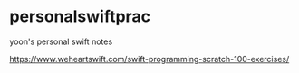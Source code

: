 # personalswiftprac
yoon's personal swift notes

https://www.weheartswift.com/swift-programming-scratch-100-exercises/

